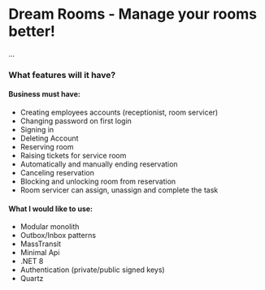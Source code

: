 # Dream Rooms - Manage your rooms better!

...

### What features will it have?

#### Business must have:

- Creating employees accounts (receptionist, room servicer)
- Changing password on first login
- Signing in
- Deleting Account
- Reserving room
- Raising tickets for service room
- Automatically and manually ending reservation
- Canceling reservation
- Blocking and unlocking room from reservation
- Room servicer can assign, unassign and complete the task

#### What I would like to use:

- Modular monolith
- Outbox/Inbox patterns
- MassTransit
- Minimal Api
- .NET 8
- Authentication (private/public signed keys)
- Quartz
